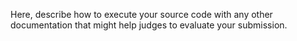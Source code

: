 Here, describe how to execute your source code with any other documentation that might help judges to evaluate your submission.
